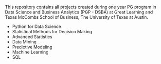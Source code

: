 This repository contains all projects created during one year PG program in Data Science and Business Analytics (PGP - DSBA) at Great Learning and Texas McCombs School of Business, The University of Texas at Austin.
* Python for Data Science
* Statistical Methods for Decision Making
* Advanced Statistics
* Data Mining
* Predictive Modeling
* Machine Learning
* SQL
